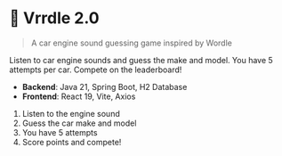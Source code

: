 # 🚗 Vrrdle 2.0

> A car engine sound guessing game inspired by Wordle

Listen to car engine sounds and guess the make and model. You have 5 attempts per car. Compete on the leaderboard!

- **Backend**: Java 21, Spring Boot, H2 Database
- **Frontend**: React 19, Vite, Axios

1. Listen to the engine sound
2. Guess the car make and model
3. You have 5 attempts
4. Score points and compete!